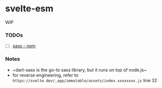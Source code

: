 svelte-esm
==========
WIP

### TODOs
- [ ] [sass - npm](https://www.npmjs.com/package/sass)
### Notes
- ~dart-sass is the go-to sass library, but it runs on top of node.js~
- for reverse engineering, refer to `https://svelte.dev/_app/immutable/assets/index.xxxxxxxx.js` line 32

